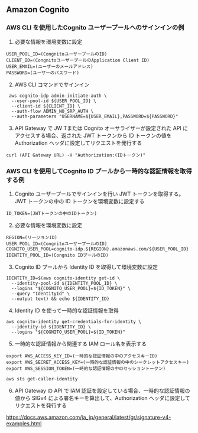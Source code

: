 ## Amazon Cognito
### AWS CLI を使用したCognito ユーザープールへのサインインの例

1. 必要な情報を環境変数に設定

```
USER_POOL_ID=(CongnitoユーザープールのID)
CLIENT_ID=(CongnitoユーザープールのApplication Client ID)
USER_EMAIL=(ユーザーのメールアドレス)
PASSWORD=(ユーザーのパスワード)
```

2. AWS CLI コマンドでサインイン

```
 aws cognito-idp admin-initiate-auth \
  --user-pool-id ${USER_POOL_ID} \
  --client-id ${CLIENT_ID} \
  --auth-flow ADMIN_NO_SRP_AUTH \
  --auth-parameters "USERNAME=${USER_EMAIL},PASSWORD=${PASSWORD}"
```

3. API Gateway で JW Tまたは Cognito オーサライザーが設定された API にアクセスする場合、返された JWT トークンから ID トークンの値を Authorization ヘッダに設定してリクエストを発行する

```
curl (API Gateway URL) -H "Authorization:(IDトークン)"
```


### AWS CLI を使用してCognito ID プールから一時的な認証情報を取得する例

1. Cognito ユーザープールでサインインを行い JWT トークンを取得する。JWT トークンの中の ID トークンを環境変数に設定する

```
ID_TOKEN=(JWTトークンの中のIDトークン)
```

2. 必要な情報を環境変数に設定

```
REGION=(リージョンID)
USER_POOL_ID=(CongnitoユーザープールのID)
COGNITO_USER_POOL=cognito-idp.${REGION}.amazonaws.com/${USER_POOL_ID}
IDENTITY_POOL_ID=(Congnito IDプールのID)
```

3. Cognito ID プールから Identity ID を取得して環境変数に設定

```
IDENTITY_ID=$(aws cognito-identity get-id \
  --identity-pool-id ${IDENTITY_POOL_ID} \
  --logins "${COGNITO_USER_POOL}=${ID_TOKEN}" \
  --query "IdentityId" \
  --output text) && echo ${IDENTITY_ID}
```

4. Identity ID を使って一時的な認証情報を取得

```
aws cognito-identity get-credentials-for-identity \
  --identity-id ${IDENTITY_ID} \
  --logins "${COGNITO_USER_POOL}=${ID_TOKEN}"
```

5. 一時的な認証情報から関連する IAM ロール名を表示する

```
export AWS_ACCESS_KEY_ID=(一時的な認証情報の中のアクセスキーID)
export AWS_SECRET_ACCESS_KEY=(一時的な認証情報の中のシークレットアクセスキー)
export AWS_SESSION_TOKEN=(一時的な認証情報の中のセッショントークン)

aws sts get-caller-identity 
```
6. API Gateway の API で IAM 認証を設定している場合、一時的な認証情報の値から SIGv4 による署名キーを算出して、Authorization ヘッダに設定してリクエストを発行する

https://docs.aws.amazon.com/ja_jp/general/latest/gr/signature-v4-examples.html




